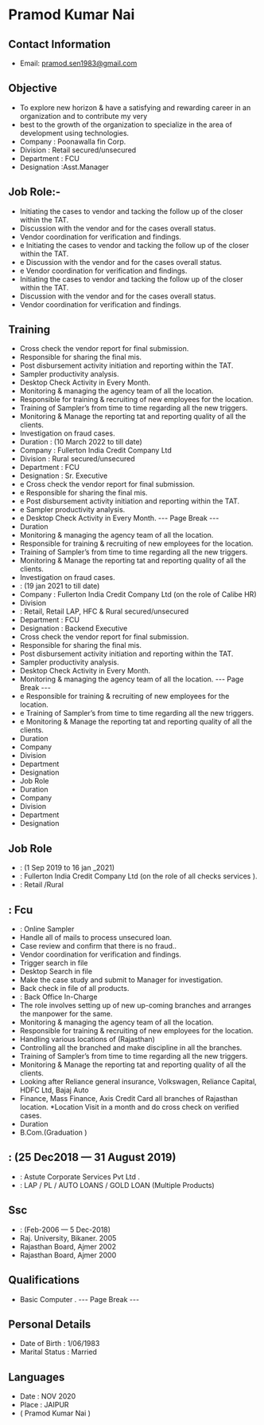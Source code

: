 # Pramod Kumar Nai

## Contact Information

* Email: pramod.sen1983@gmail.com


## Objective

* To explore new horizon & have a satisfying and rewarding career in an organization and to contribute my very
* best to the growth of the organization to specialize in the area of development using technologies.
* Company : Poonawalla fin Corp.
* Division : Retail secured/unsecured
* Department : FCU
* Designation :Asst.Manager


## Job Role:-

* Initiating the cases to vendor and tacking the follow up of the closer within the TAT.
* Discussion with the vendor and for the cases overall status.
* Vendor coordination for verification and findings.
* e Initiating the cases to vendor and tacking the follow up of the closer within the TAT.
* e Discussion with the vendor and for the cases overall status.
* e Vendor coordination for verification and findings.
* Initiating the cases to vendor and tacking the follow up of the closer within the TAT.
* Discussion with the vendor and for the cases overall status.
* Vendor coordination for verification and findings.


## Training

* Cross check the vendor report for final submission.
* Responsible for sharing the final mis.
* Post disbursement activity initiation and reporting within the TAT.
* Sampler productivity analysis.
* Desktop Check Activity in Every Month.
* Monitoring & managing the agency team of all the location.
* Responsible for training & recruiting of new employees for the location.
* Training of Sampler’s from time to time regarding all the new triggers.
* Monitoring & Manage the reporting tat and reporting quality of all the clients.
* Investigation on fraud cases.
* Duration : (10 March 2022 to till date)
* Company : Fullerton India Credit Company Ltd
* Division : Rural secured/unsecured
* Department : FCU
* Designation : Sr. Executive
* e Cross check the vendor report for final submission.
* e Responsible for sharing the final mis.
* e Post disbursement activity initiation and reporting within the TAT.
* e Sampler productivity analysis.
* e Desktop Check Activity in Every Month.
--- Page Break ---
* Duration
* Monitoring & managing the agency team of all the location.
* Responsible for training & recruiting of new employees for the location.
* Training of Sampler’s from time to time regarding all the new triggers.
* Monitoring & Manage the reporting tat and reporting quality of all the clients.
* Investigation on fraud cases.
* : (19 jan 2021 to till date)
* Company : Fullerton India Credit Company Ltd (on the role of Calibe HR)
* Division
* : Retail, Retail LAP, HFC & Rural secured/unsecured
* Department : FCU
* Designation : Backend Executive
* Cross check the vendor report for final submission.
* Responsible for sharing the final mis.
* Post disbursement activity initiation and reporting within the TAT.
* Sampler productivity analysis.
* Desktop Check Activity in Every Month.
* Monitoring & managing the agency team of all the location.
--- Page Break ---
* e Responsible for training & recruiting of new employees for the location.
* e Training of Sampler’s from time to time regarding all the new triggers.
* e Monitoring & Manage the reporting tat and reporting quality of all the clients.
* Duration
* Company
* Division
* Department
* Designation
* Job Role
* Duration
* Company
* Division
* Department
* Designation


## Job Role

* : (1 Sep 2019 to 16 jan _2021)
* : Fullerton India Credit Company Ltd (on the role of all checks services ).
* : Retail /Rural


## : Fcu

* : Online Sampler
* Handle all of mails to process unsecured loan.
* Case review and confirm that there is no fraud..
* Vendor coordination for verification and findings.
* Trigger search in file
* Desktop Search in file
* Make the case study and submit to Manager for investigation.
* Back check in file of all products.
* : Back Office In-Charge
* The role involves setting up of new up-coming branches and arranges the manpower for the same.
* Monitoring & managing the agency team of all the location.
* Responsible for training & recruiting of new employees for the location.
* Handling various locations of (Rajasthan)
* Controlling all the branched and make discipline in all the branches.
* Training of Sampler’s from time to time regarding all the new triggers.
* Monitoring & Manage the reporting tat and reporting quality of all the clients.
* Looking after Reliance general insurance, Volkswagen, Reliance Capital, HDFC Ltd, Bajaj Auto
* Finance, Mass Finance, Axis Credit Card all branches of Rajasthan location.
*Location Visit in a month and do cross check on verified cases.
* Duration
* B.Com.(Graduation )


## : (25 Dec2018 — 31 August 2019)

* : Astute Corporate Services Pvt Ltd .
* : LAP / PL / AUTO LOANS / GOLD LOAN (Multiple Products)


## Ssc

* : (Feb-2006 — 5 Dec-2018)
* Raj. University, Bikaner. 2005
* Rajasthan Board, Ajmer 2002
* Rajasthan Board, Ajmer 2000


## Qualifications

* Basic Computer .
--- Page Break ---


## Personal Details

* Date of Birth : 1/06/1983
* Marital Status : Married


## Languages

* Date : NOV 2020
* Place : JAIPUR
* ( Pramod Kumar Nai )

